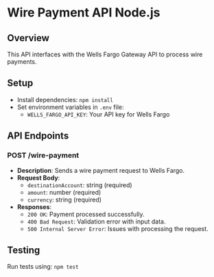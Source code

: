 # Wire Payment API Node.js

## Overview

This API interfaces with the Wells Fargo Gateway API to process wire payments.

## Setup

- Install dependencies: `npm install`
- Set environment variables in `.env` file:
  - `WELLS_FARGO_API_KEY`: Your API key for Wells Fargo

## API Endpoints

### POST /wire-payment

- **Description**: Sends a wire payment request to Wells Fargo.
- **Request Body**:
  - `destinationAccount`: string (required)
  - `amount`: number (required)
  - `currency`: string (required)
- **Responses**:
  - `200 OK`: Payment processed successfully.
  - `400 Bad Request`: Validation error with input data.
  - `500 Internal Server Error`: Issues with processing the request.

## Testing

Run tests using: `npm test`
